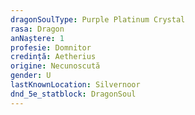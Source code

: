 ```yaml
---
dragonSoulType: Purple Platinum Crystal
rasa: Dragon
anNaștere: 1
profesie: Domnitor
credință: Aetherius
origine: Necunoscută
gender: U
lastKnownLocation: Silvernoor
dnd_5e_statblock: DragonSoul
---
```


